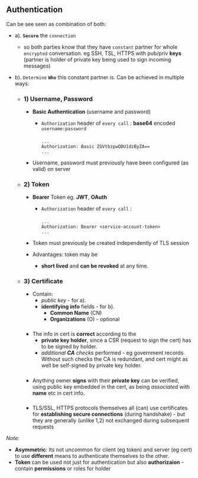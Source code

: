
## Authentication

Can be see seen as combination of both:
- a). **`Secure`** the `connection` 
    - so both parties know that they have `constant` partner for whole `encrypted` conversation.
 eg SSH, TSL, HTTPS with pub/priv **keys** (partner is holder of private key being used to sign incoming messages)

- b). `Determine` **`Who`** this constant partner is.  Can be achieved in multiple ways:

    - ### 1) Username, Password
        - **Basic Authentication** (username and password) 

            - `Authorization` header of `every call` :
            **base64** encoded `username:password` 
                ####
                ```http
                ...
                Authorization: Basic ZGVtbzpwQDU1dzByZA==
                ...
                ```
        - Username, password must previously have been configured (as valid) on server

    - ### 2) Token

        - **Bearer** Token eg. **JWT**, **OAuth**
        
            -  `Authorization` header of `every call` :
                ####    
                ```http
                ...
                Authorization: Bearer <service-account-token>
                ...
                ```

        - Token must previously be created independently of TLS session       
        - Advantages: token may be 
            - **short lived** and **can be revoked** at any time. 



    - ### 3) Certificate
        - Contain: 
            - *public key* -  for a).  
            - **identifying info** fields -  for b).  
                - **Common Name**  (CN)
                - **Organizations** (O) - optional

        #####    
        - The info in cert is **correct** according to the 
            - **private key holder**, since a CSR (request to sign the cert) has to be signed by holder.
            - *additional **CA** checks* performed - eg government records. 
            Without such checks the CA is redundant, and cert might as well be self-signed by private key holder.

        #####
        - Anything owner **signs** with their **private key** can be verified, using public key embedded in the cert, as being _associated_ with **name** etc in cert info.

        #####
        - TLS/SSL, HTTPS protocols themselves all (can) use certificates for **establishing secure connections** (during handshake) - but they are generally (unlike 1,2) not exchanged during subsequent requests 




_Note_: 
- **Asymmetric**: Its not uncommon for client (eg token) and server (eg cert) to use **different** means to authenticate themselves to the other.
- **Token** can be used not just for authentication but also **authorizaion** - contain **permissions** or roles for holder


